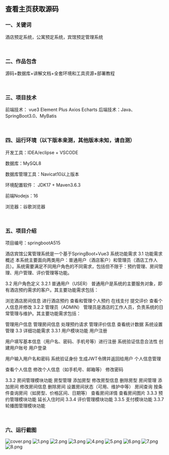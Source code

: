  
## 查看主页获取源码


### 一、关键词

酒店预定系统，公寓预定系统，宾馆预定管理系统

<br/>

### 二、作品包含

源码+数据库+讲解文档+全套环境和工具资源+部署教程


<br/>

### 三、项目技术

前端技术： vue3 Element Plus Axios Echarts
后端技术：Java、SpringBoot3.0、MyBatis

  

<br/>

### 四、运行环境（以下版本亲测，其他版本未知，请自测）

开发工具：IDEA/eclipse  + VSCODE

数据库：MySQL8

数据库管理工具：Navicat10以上版本

环境配置软件： JDK17 + Maven3.6.3

前端Nodejs：16

浏览器：谷歌浏览器



<br/>

### 五、项目介绍

项目编号：springbootA515


酒店宾馆公寓管理系统是一个基于SpringBoot+Vue3
系统功能需求
3.1 功能需求概述
本系统主要面向两类用户：普通用户（酒店客户）和管理员（酒店工作人员）。系统需要满足不同用户角色的不同需求，包括但不限于：预约管理、房间管理、用户管理、评价管理等功能。


3.2 用户角色定义
3.2.1 普通用户（USER）
普通用户是系统的主要服务对象，即有酒店预约需求的客户。其主要功能需求包括：

浏览酒店房间信息
进行酒店预约
查看和管理个人预约
在线支付
提交评价
查看个人信息并修改
3.2.2 管理员（ADMIN）
管理员是酒店的工作人员，负责系统的日常管理与维护。其主要功能需求包括：

管理用户信息
管理房间信息
处理预约请求
管理评价信息
查看统计数据
系统设置管理
3.3 详细功能需求
3.3.1 用户模块功能
用户注册

用户填写基本信息（用户名、密码、手机号等）进行注册
系统验证信息合法性
创建用户账号
用户登录

用户输入用户名和密码
系统验证身份
生成JWT令牌并返回给用户
个人信息管理

查看个人信息
修改个人信息（如手机号、邮箱等）
修改密码

3.3.2 房间管理模块功能
房型管理
添加房型
修改房型信息
删除房型
房间管理
添加房间
修改房间信息
删除房间
设置房间状态（可用、维护中等）
房间查询
按条件查询房间（如房型、价格区间、日期等）
查看房间详情
查看房间图片
3.3.3 预约管理模块功能
延长入住时间
3.3.4 评价管理模块功能
3.3.5 支付模块功能
3.3.7 轮播图管理模块功能




<br/>

### 六、运行截图

![cover.png](./cover.png)
![1.png](./1.png)
![2.png](./2.png)
![3.png](./3.png)
![4.png](./4.png)
![5.png](./5.png)
![6.png](./6.png)
![7.png](./7.png)
![8.png](./8.png)

